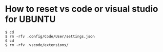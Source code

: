 How to reset vs code or visual studio for UBUNTU
=============

```
$ cd
$ rm -rfv .config/Code/User/settings.json
$ cd
$ rm -rfv .vscode/extensions/


```

